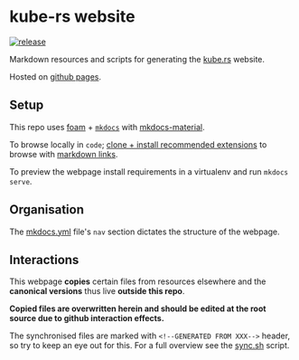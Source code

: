 # kube-rs website

[![release](https://github.com/kube-rs/website/actions/workflows/release.yml/badge.svg)](https://github.com/kube-rs/website/actions/workflows/release.yml)

Markdown resources and scripts for generating the [kube.rs](https://kube.rs) website.

Hosted on [github pages](https://kube-rs.github.io/website).

## Setup

This repo uses [foam](https://foambubble.github.io/foam/) + [`mkdocs`](https://www.mkdocs.org/) with [mkdocs-material](https://squidfunk.github.io/mkdocs-material/).

To browse locally in `code`; [clone + install recommended extensions](https://foambubble.github.io/foam/#getting-started) to browse with [markdown links](https://marketplace.visualstudio.com/items?itemName=tchayen.markdown-links).

To preview the webpage install requirements in a virtualenv and run `mkdocs serve`.

## Organisation

The [mkdocs.yml](./mkdocs.yml) file's `nav` section dictates the structure of the webpage.

## Interactions

This webpage **copies** certain files from resources elsewhere and the **canonical versions** thus live **outside this repo**.

**Copied files are overwritten herein and should be edited at the root source due to github interaction effects.**

The synchronised files are marked with `<!--GENERATED FROM XXX-->` header, so try to keep an eye out for this.
For a full overview see the [sync.sh](https://github.com/kube-rs/website/blob/main/sync.sh) script.
